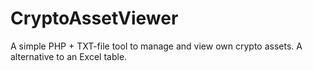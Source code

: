 # CryptoAssetViewer
A simple PHP + TXT-file tool to manage and view own crypto assets. A alternative to an Excel table.
